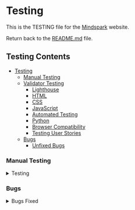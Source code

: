 # Testing

This is the TESTING file for the [Mindspark](https://mind-spark-139c9f977593.herokuapp.com/) website.

Return back to the [README.md](README.md) file.


## Testing Contents  
  
- [Testing](#testing)
  - [Manual Testing](#manual-testing)
  - [Validator Testing](#validator-testing)
    - [Lighthouse](#lighthouse)
    - [HTML](#html)
    - [CSS](#css)
    - [JavaScript](#javascript)
    - [Automated Testing](#automated-testing)
    - [Python](#python)
    - [Browser Compatibility](#browser-compatibility)
    - [Testing User Stories](#testing-user-stories)
  - [Bugs](#bugs)
    - [Unfixed Bugs](#unfixed-bugs)


### Manual Testing

<details>
<summary>Testing</summary>
<br>
 

| **Page Name**       | **Action**                                           | **Expected Behavior**                                               | **Pass/Fail** | **Tested** |
|---------------------|------------------------------------------------------|----------------------------------------------------------------------|--------------|------------|
| **Base**           | Click on the contact icon                            | Redirects to the contact page                                       | ✅ Pass      | Yes        |
| **Base**           | Use the search bar                                   | Allows users to search for content successfully                      | ✅ Pass      | Yes        |
| **Base**           | Click on navigation links                            | Navigates to the respective pages                                    | ✅ Pass      | Yes        |
| **Base**           | Click on the website logo                           | Redirects to the home page                                           | ✅ Pass      | Yes        |
| **Base**           | Open on smaller screens                              | Displays a responsive hamburger menu                                | ✅ Pass      | Yes        |
| **Base**           | Check for favicon                                    | Favicon is properly displayed                                       | ✅ Pass      | Yes        |
| **Home**           | View the homepage carousel                          | Three sliding images transition smoothly                            | ✅ Pass      | Yes        |
| **Home**           | View the About section                              | Displays images and a "Shop" button linking to the shop page        | ✅ Pass      | Yes        |
| **Home**           | View Latest Blogs section                           | Blog content is displayed with a "Read Blog" button                 | ✅ Pass      | Yes        |
| **Home**           | Click "Read Blog" button                            | Navigates to the respective blog page                               | ✅ Pass      | Yes        |
| **Home**           | Submit a testimonial                               | Redirects to login page if user is unauthenticated                  | ✅ Pass      | Yes        |
| **Home**           | Submit a testimonial (authenticated user)           | User can leave a review through a form                              | ✅ Pass      | Yes        |
| **Home**           | Edit or delete own testimonial                      | Users can modify or remove their own reviews                        | ✅ Pass      | Yes        |
| **Home**           | View testimonials                                   | All users (authenticated & unauthenticated) can see reviews         | ✅ Pass      | Yes        |
| **Footer (Base)**  | Click on social media links                         | Redirects to respective social media platforms                      | ✅ Pass      | Yes        |
| **Footer (Base)**  | Click on Privacy Policy link                        | Navigates to the Privacy Policy page                                | ✅ Pass      | Yes        |
| **Footer (Base)**  | Check for free delivery message                     | "Free Delivery on Orders Above €50" message is visible             | ✅ Pass      | Yes        |
| **Blog Page**      | Admin adds new blog post                            | UI allows adding a blog post with title, content, and image         | ✅ Pass      | Yes        |
| **Blog Page**      | Admin saves blog post as draft                      | Blog remains hidden from public view                                | ✅ Pass      | Yes        |
| **Blog Page**      | Admin publishes blog post                           | Blog becomes visible to all users                                   | ✅ Pass      | Yes        |
| **Blog Page**      | Admin edits a blog post                             | UI allows editing the title, content, and image                     | ✅ Pass      | Yes        |
| **Blog Page**      | Admin deletes a blog post                           | Blog is removed from the system                                    | ✅ Pass      | Yes        |
| **Blog Page**      | Click "Cancel" while editing                        | Redirects to blog list without saving changes                      | ✅ Pass      | Yes        |
| **Blog Page**      | View blog posts                                     | Only published blog posts are visible to all users                  | ✅ Pass      | Yes        |
| **Shop Page**      | View all products                                   | Displays all available products with images, name, and price       | ✅ Pass      | Yes        |
| **Shop Page**      | Click on a product                                 | Redirects to the product detail page                               | ✅ Pass      | Yes        |
| **Product Detail** | View product details                               | Displays product image, description, price, and "Add to Cart" button | ✅ Pass  | Yes        |
| **Product Detail** | Click "Add to Cart"                                | Product is added to the cart                                       | ✅ Pass      | Yes        |
| **Product Detail** | View related products                              | Displays other recommended products                                | ✅ Pass      | Yes        |
| **Login Page**     | Enter valid credentials and submit                 | User is logged in successfully                                    | ✅ Pass      | Yes        |
| **Login Page**     | Enter invalid credentials                          | Error message is displayed                                       | ✅ Pass      | Yes        |
| **Logout**        | Click logout button                                 | User is logged out and redirected to the home page               | ✅ Pass      | Yes        |
| **Signup Page**   | Enter valid details and submit                      | User is registered successfully and logged in                     | ✅ Pass      | Yes        |
| **Signup Page**   | Enter invalid/missing details                       | Error messages are displayed                                     | ✅ Pass      | Yes        |
| **FAQs Page**     | View FAQs section                                   | All questions and answers are displayed                          | ✅ Pass      | Yes        |
| **Profile Page**  | View profile details                               | Displays user details with an option to edit                     | ✅ Pass      | Yes        |
| **Profile Page**  | Update profile information                          | Changes are saved successfully                                   | ✅ Pass      | Yes        |
| **Update Password** | Change password successfully                     | User can log in with a new password                             | ✅ Pass      | Yes        |
| **Delete Account** | Click "Delete Account" and confirm                 | Account is permanently removed                                 | ✅ Pass      | Yes        |
| **Wishlist Page** | Click "Add to Wishlist" (Unauthenticated user)      | Redirects to login page                                        | ✅ Pass      | Yes        |
| **Wishlist Page** | Click "Add to Wishlist" (Authenticated user)        | Product is saved to the wishlist                               | ✅ Pass      | Yes        |
| **Wishlist Page** | View wishlist                                      | Displays saved products                                       | ✅ Pass      | Yes        |
| **Wishlist Page** | Remove product from wishlist                       | Product is removed successfully                               | ✅ Pass      | Yes        |
| **Cart Page**     | View cart                                          | Displays all added products with quantity and total price     | ✅ Pass      | Yes        |
| **Cart Page**     | Update product quantity                            | Price updates accordingly                                    | ✅ Pass      | Yes        |
| **Cart Page**     | Remove product from cart                           | Product is removed successfully                             | ✅ Pass      | Yes        |
| **Checkout Page** | Click "Proceed to Checkout"                       | Redirects to checkout page                                  | ✅ Pass      | Yes        |
| **Checkout Page** | Enter shipping details and complete order          | Order is placed successfully                                | ✅ Pass      | Yes        |
| **Checkout Page** | Enter incorrect details                            | Error messages are displayed                               | ✅ Pass      | Yes        |
| **Thank You Page** | View order confirmation message                   | Displays order details and "Continue Shopping" button      | ✅ Pass      | Yes        |

<hr>

- Mindspark website is tested and verified with no issues in different browsers:
  
  - [Google Chrome](https://www.google.com/intl/en_in/chrome/)
  - [Mozilla Firefox](https://www.mozilla.org/en-US/firefox/)
  - [Microsoft Edge](https://www.microsoft.com/en-us/edge/welcome?form=MA13FJ)

- Mindspark webpage is tested and verified that my website is responsive in various screen devices by using Google chrome web developer tools
  
  - Laptop
  - Tablet
  - Large screen mobile
  - Desktop

<hr>

### Validator Testing

### Lighthouse

All pages passed through the Lighthouse test. The performance score is lower due to image aspect ratios, the absence of WebP images, and the use of Stripe and jQuery CDN. I will analyze these factors in future versions to identify improvements and enhance performance.

- [Lighthouse test for all Apps in Mobile](read-me/testing-validators/lighthouse-mobile/1.JPG)
- [Lighthouse test for all Apps in Mobile](read-me/testing-validators/lighthouse-mobile/2.JPG)
- [Lighthouse test for all Apps in Mobile](read-me/testing-validators/lighthouse-mobile/3.JPG)
- [Lighthouse test for all Apps in Mobile](read-me/testing-validators/lighthouse-mobile/4.JPG)
- [Lighthouse test for all Apps in Mobile](read-me/testing-validators/lighthouse-mobile/5.JPG)
- [Lighthouse test for all Apps in Mobile](read-me/testing-validators/lighthouse-mobile/6.JPG)
- [Lighthouse test for all Apps in Mobile](read-me/testing-validators/lighthouse-mobile/7.JPG)
- [Lighthouse test for all Apps in Mobile](read-me/testing-validators/lighthouse-mobile/8.JPG)
- [Lighthouse test for all Apps in Mobile](read-me/testing-validators/lighthouse-mobile/9.JPG)
- [Lighthouse test for all Apps in Mobile](read-me/testing-validators/lighthouse-mobile/10.JPG)
- [Lighthouse test for all Apps in Mobile](read-me/testing-validators/lighthouse-mobile/11.JPG)
- [Lighthouse test for all Apps in Mobile](read-me/testing-validators/lighthouse-mobile/12.JPG)
- [Lighthouse test for all Apps in Mobile](read-me/testing-validators/lighthouse-mobile/13.JPG)
- [Lighthouse test for all Apps in Mobile](read-me/testing-validators/lighthouse-mobile/14.JPG)
- [Lighthouse test for all Apps in Mobile](read-me/testing-validators/lighthouse-mobile/15.JPG)
- [Lighthouse test for all Apps in Mobile](read-me/testing-validators/lighthouse-mobile/16.JPG)
- [Lighthouse test for all Apps in Mobile](read-me/testing-validators/lighthouse-mobile/17.JPG)
- [Lighthouse test for all Apps in Mobile](read-me/testing-validators/lighthouse-mobile/18.JPG)

<hr>

- [Lighthouse test for all Apps in Desktop](read-me/testing-validators/lighthouse-desktop/1.JPG)
- [Lighthouse test for all Apps in Desktop](read-me/testing-validators/lighthouse-desktop/2.JPG)
- [Lighthouse test for all Apps in Desktop](read-me/testing-validators/lighthouse-desktop/3.JPG)
- [Lighthouse test for all Apps in Desktop](read-me/testing-validators/lighthouse-desktop/4.JPG)
- [Lighthouse test for all Apps in Desktop](read-me/testing-validators/lighthouse-desktop/5.JPG)
- [Lighthouse test for all Apps in Desktop](read-me/testing-validators/lighthouse-desktop/6.JPG)
- [Lighthouse test for all Apps in Desktop](read-me/testing-validators/lighthouse-desktop/7.JPG)
- [Lighthouse test for all Apps in Desktop](read-me/testing-validators/lighthouse-desktop/8.JPG)
- [Lighthouse test for all Apps in Desktop](read-me/testing-validators/lighthouse-desktop/9.JPG)
- [Lighthouse test for all Apps in Desktop](read-me/testing-validators/lighthouse-desktop/10.JPG)
- [Lighthouse test for all Apps in Desktop](read-me/testing-validators/lighthouse-desktop/11.JPG)
- [Lighthouse test for all Apps in Desktop](read-me/testing-validators/lighthouse-desktop/12.JPG)
- [Lighthouse test for all Apps in Desktop](read-me/testing-validators/lighthouse-desktop/13.JPG)
- [Lighthouse test for all Apps in Desktop](read-me/testing-validators/lighthouse-desktop/14.JPG)
- [Lighthouse test for all Apps in Desktop](read-me/testing-validators/lighthouse-desktop/15.JPG)
- [Lighthouse test for all Apps in Desktop](read-me/testing-validators/lighthouse-desktop/16.JPG)

<hr>

### HTML

All pages have passed through the [W3 Markup HTML Validator](https://validator.w3.org/). I navigated to each page of the deployed site and used the "View Page Source" option to access the HTML code, and validated it in the W3C Markup HTML Validator.

![All pages passed through the HTML validator](read-me/testing-validators/html-validator/1.JPG)

<hr>

### CSS

CSS stylesheet have passed through the [W3 CSS Validator](https://jigsaw.w3.org/css-validator/)

![CSS stylesheet passed through the CSS validator](read-me/testing-validators/css-validator/1.JPG)

<hr>

### JS Hint

JSHint was used to look for errors in js files. No warnings found.

![JS code passed through the JS Hint](read-me/testing-validators/js-hint-validator/1.JPG)
  
<hr>

### Automated Testing

tests.py resulted no issues for my wishlist app and contact app.

![Automated Testing](read-me/testing-validators/automated-test.JPG)


### Python

[CI Python Linter](https://pep8ci.herokuapp.com/#) was used to validate the Python files. Couldn't able to adjust the long characters. I have included some screenshots with the results below.

| Features     	| Models.py                                                   	| Forms.py                                                    	| Admin.py                                                    	| Tests.py                                                 	| Views.py                                                    	| Urls.py                                                     	| Widgets.py                                           	| Contexts.py                                          	| Signals.py                                               	| webhook_handler.py                                       	| webhooks.py                                              	|
|--------------	|-------------------------------------------------------------	|-------------------------------------------------------------	|-------------------------------------------------------------	|----------------------------------------------------------	|-------------------------------------------------------------	|-------------------------------------------------------------	|------------------------------------------------------	|------------------------------------------------------	|----------------------------------------------------------	|----------------------------------------------------------	|----------------------------------------------------------	|
| Home         	| N/A                                                         	| N/A                                                         	| N/A                                                         	| N/A                                                      	| ![Home](read-me/testing-validators/ci-linter/1.jpg)         	| ![Home](read-me/testing-validators/ci-linter/2.jpg)         	| N/A                                                  	| N/A                                                  	| N/A                                                      	| N/A                                                      	| N/A                                                      	|
| Blog         	| ![Blog](read-me/testing-validators/ci-linter/3.jpg)         	| ![Blog](read-me/testing-validators/ci-linter/4.jpg)         	| ![Blog](read-me/testing-validators/ci-linter/5.jpg)         	| N/A                                                      	| ![Blog](read-me/testing-validators/ci-linter/6.jpg)         	| ![Blog](read-me/testing-validators/ci-linter/7.jpg)         	| N/A                                                  	| N/A                                                  	| N/A                                                      	| N/A                                                      	| N/A                                                      	|
| Shop         	| ![Shop](read-me/testing-validators/ci-linter/8.jpg)         	| ![Shop](read-me/testing-validators/ci-linter/9.jpg)         	| ![Shop](read-me/testing-validators/ci-linter/10.jpg)        	| N/A                                                      	| ![Shop](read-me/testing-validators/ci-linter/11.jpg)        	| ![Shop](read-me/testing-validators/ci-linter/12.jpg)        	| ![Shop](read-me/testing-validators/ci-linter/13.jpg) 	| N/A                                                  	| N/A                                                      	| N/A                                                      	| N/A                                                      	|
| Profiles     	| ![Profiles](read-me/testing-validators/ci-linter/14.jpg)    	| ![Profiles](read-me/testing-validators/ci-linter/15.jpg)    	| ![Profiles](read-me/testing-validators/ci-linter/16.jpg)    	| N/A                                                      	| ![Profiles](read-me/testing-validators/ci-linter/17.jpg)    	| ![Profiles](read-me/testing-validators/ci-linter/18.jpg)    	| N/A                                                  	| N/A                                                  	| N/A                                                      	| N/A                                                      	| N/A                                                      	|
| Wishlist     	| ![Wishlist](read-me/testing-validators/ci-linter/19.jpg)    	| N/A                                                         	| ![Wishlist](read-me/testing-validators/ci-linter/20.jpg)    	| ![Wishlist](read-me/testing-validators/ci-linter/21.jpg) 	| ![Wishlist](read-me/testing-validators/ci-linter/22.jpg)    	| ![Wishlist](read-me/testing-validators/ci-linter/23.jpg)    	| N/A                                                  	| N/A                                                  	| N/A                                                      	| N/A                                                      	| N/A                                                      	|
| Cart         	| N/A                                                         	| N/A                                                         	| N/A                                                         	| N/A                                                      	| ![Cart](read-me/testing-validators/ci-linter/24.jpg)        	| ![Cart](read-me/testing-validators/ci-linter/25.jpg)        	| N/A                                                  	| ![Cart](read-me/testing-validators/ci-linter/26.jpg) 	| N/A                                                      	| N/A                                                      	| N/A                                                      	|
| Checkout     	| ![Checkout](read-me/testing-validators/ci-linter/27.jpg)    	| ![Checkout](read-me/testing-validators/ci-linter/28.jpg)    	| ![Checkout](read-me/testing-validators/ci-linter/29.jpg)    	| N/A                                                      	| ![Checkout](read-me/testing-validators/ci-linter/30.jpg)    	| ![Checkout](read-me/testing-validators/ci-linter/31.jpg)    	| N/A                                                  	| N/A                                                  	| ![Checkout](read-me/testing-validators/ci-linter/32.jpg) 	| ![Checkout](read-me/testing-validators/ci-linter/33.jpg) 	| ![Checkout](read-me/testing-validators/ci-linter/34.jpg) 	|
| Contact      	| ![Contact](read-me/testing-validators/ci-linter/35.jpg)     	| ![Contact](read-me/testing-validators/ci-linter/36.jpg)     	| ![Contact](read-me/testing-validators/ci-linter/37.jpg)     	| ![Contact](read-me/testing-validators/ci-linter/38.jpg)  	| ![Contact](read-me/testing-validators/ci-linter/39.jpg)     	| ![Contact](read-me/testing-validators/ci-linter/40.jpg)     	| N/A                                                  	| N/A                                                  	| N/A                                                      	| N/A                                                      	| N/A                                                      	|
| Testimonials 	| ![Testimonial](read-me/testing-validators/ci-linter/41.jpg) 	| ![Testimonial](read-me/testing-validators/ci-linter/42.jpg) 	| ![Testimonial](read-me/testing-validators/ci-linter/43.jpg) 	| N/A                                                      	| ![Testimonial](read-me/testing-validators/ci-linter/44.jpg) 	| ![Testimonial](read-me/testing-validators/ci-linter/45.jpg) 	| N/A                                                  	| N/A                                                  	| N/A                                                      	| N/A                                                      	| N/A                                                      	|
<hr>

### Testing User Stories

User Stories are documented in the Mindspark [GitHub Projects Board](https://github.com/users/klsoundarya/projects/5). User Stories are numbered, with Acceptance Criteria and Tasks detailed within. All features were tested to ensure that they provided the user with the expected output and action.


| User Story                    	| Acceptance Criteria Met? 	| Pass/Fail 	|
|-------------------------------	|--------------------------	|-----------	|
| Home                          	| Yes                      	| Pass      	|
| Navigation                    	| Yes                      	| Pass      	|
| Footer                        	| yes                      	| Pass      	|
| Register Page                 	| Yes                      	| Pass      	|
| Login Page                    	| Yes                      	| Pass      	|
| Logout Page                   	| Yes                      	| Pass      	|
|Shop Page               	| Yes                      	| Pass      	|
| Product-detail Posts               	| Yes                      	| Pass      	|
| Update Password               	| Yes                      	| Pass      	|
| Contact Page                  	| Yes                      	| Pass      	|
| Blog Page                    	| Yes                      	| Pass      	|
| Newsletter subscription                   	| Yes                      	| Pass      	|
| My profile              	| Yes                      	| Pass      	|
| Add a product          	| Yes                      	| Pass      	|
| Wishlist     	| Yes                      	| Pass      	|
| Cart   	| Yes                      	| Pass      	|
| Checkout          	| Yes                      	| Pass      	|
| Thank you checkout 	| Yes                      	| Pass      	|
| Delete Account                      	| Yes                      	| Pass      	|
| Add clear button            	| Yes                      	| Pass       	|
| Add edit/update button for blog           	| Yes                      	| Pass       	|
| Add edit/update button for product          	| Yes                      	| Pass       	|
| Add edit/delete button for testimonial review          	| Yes                      	| Pass       	|

<hr>

</details>

### Bugs

<details>
<summary>Bugs Fixed</summary>
<br>

- When a user submits a form on the contact details page, if they use the erase functionality (e.g., clearing or editing the form) and attempt to fill in the details and resubmit, a 403 Forbidden CSRF token error occurs. However, if the page is refreshed before submitting the form, the submission works as expected.

- If any issues occur during checkout, a 500 Internal Server Error is displayed.
![500 server error](read-me/bugs/500-internal-error.JPG) 

| No. 	| Bugs                                            	| Notes 	|
|-----	|-------------------------------------------------	|-------	|
| 1.  	| ![Bug 1](read-me/bugs/html-validator/1.JPG)     	| Fixed 	|
| 2.  	| ![Bug 2](read-me/bugs/html-validator/2.JPG)     	| Fixed 	|
| 3.  	| ![Bug 3](read-me/bugs/html-validator/3.JPG)     	| Fixed 	|
| 4.  	| ![Bug 4](read-me/bugs/html-validator/4.JPG)     	| Fixed 	|
| 5.  	| ![Bug 5](read-me/bugs/html-validator/5.JPG)     	| Fixed 	|
| 6.  	| ![Bug 6](read-me/bugs/html-validator/6.JPG)     	| Fixed 	|
| 7. 	  | ![Bug 7](read-me/bugs/js-hint-validator/1.JPG) 	  | Fixed 	|
| 8. 	  | ![Bug 8](read-me/bugs/ci-linter/1.JPG) 	          | Fixed 	|
| 9. 	  | ![Bug 9](read-me/bugs/ci-linter/2.JPG) 	          | Fixed 	|
| 10. 	  | ![Bug 10](read-me/bugs/ci-linter/3.JPG) 	          | Fixed 	|
| 11. 	  | ![Bug 11](read-me/bugs/ci-linter/4.JPG) 	          | Fixed 	|
| 12. 	  | ![Bug 12](read-me/bugs/ci-linter/5.JPG) 	          | Fixed 	|
| 13. 	  | ![Bug 13](read-me/bugs/ci-linter/6.JPG) 	          | Fixed 	|


### Unfixed Bugs

- On the checkout success page, the dropdowns for "Shop" and "Account" do not transition smoothly.

- When removing products from the wishlist, the alert message bar also displays the cart update notification. I'll address this issue later.

![wishlist bug](read-me/bugs/wishlist_remove.JPG) 

- There are no other known bugs to be fixed.

</details>